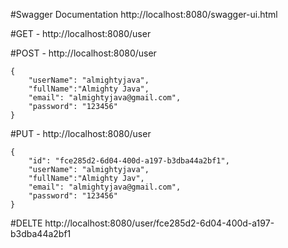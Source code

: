 #Swagger Documentation
	http://localhost:8080/swagger-ui.html

#GET - 
	http://localhost:8080/user

#POST - 
	http://localhost:8080/user

	{
		"userName": "almightyjava",
		"fullName":"Almighty Java",
		"email": "almightyjava@gmail.com",
		"password": "123456"
	}
	
#PUT - 
	http://localhost:8080/user

	{
		"id": "fce285d2-6d04-400d-a197-b3dba44a2bf1",
		"userName": "almightyjava",
		"fullName":"Almighty Jav",
		"email": "almightyjava@gmail.com",
		"password": "123456"
	}
	
#DELTE
	http://localhost:8080/user/fce285d2-6d04-400d-a197-b3dba44a2bf1